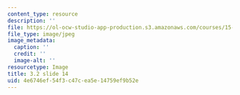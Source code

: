 ```yaml
---
content_type: resource
description: ''
file: https://ol-ocw-studio-app-production.s3.amazonaws.com/courses/15-s21-nuts-and-bolts-of-business-plans-january-iap-2014/4e6746ef54f3c47cea5e14759ef9b52e_Slide14.JPG
file_type: image/jpeg
image_metadata:
  caption: ''
  credit: ''
  image-alt: ''
resourcetype: Image
title: 3.2 slide 14
uid: 4e6746ef-54f3-c47c-ea5e-14759ef9b52e
---
```

